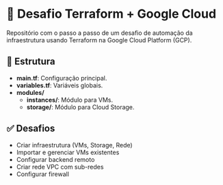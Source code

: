 # 🚀 Desafio Terraform + Google Cloud

Repositório com o passo a passo de um desafio de automação da infraestrutura usando Terraform na Google Cloud Platform (GCP).

## 📁 Estrutura

- **main.tf**: Configuração principal.
- **variables.tf**: Variáveis globais.
- **modules/**
  - **instances/**: Módulo para VMs.
  - **storage/**: Módulo para Cloud Storage.

## ✅ Desafios

- Criar infraestrutura (VMs, Storage, Rede)
- Importar e gerenciar VMs existentes
- Configurar backend remoto
- Criar rede VPC com sub-redes
- Configurar firewall
